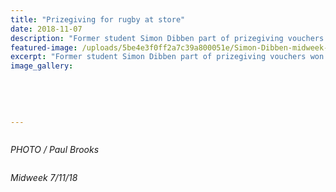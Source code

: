 ```yaml
---
title: "Prizegiving for rugby at store"
date: 2018-11-07
description: "Former student Simon Dibben part of prizegiving vouchers won in the Mitre 10 Heartland Competition..."
featured-image: /uploads/5be4e3f0ff2a7c39a800051e/Simon-Dibben-midweek-7-nov.PNG
excerpt: "Former student Simon Dibben part of prizegiving vouchers won in the Mitre 10 Heartland Competition."
image_gallery:
    
    
    
    
    
---
```


<p><img src="/uploads/5be4e388ff2a7c39a800051a/Simon-Dibben-midweek-names-7-nov.PNG" alt="" /></p>
<p><em>PHOTO / Paul Brooks</em></p>
<p><em><img src="/uploads/5be4e3b0ff2a7c39a800051c/Simon-Dibben-midweek-writeup-7-nov.PNG" alt="" /></em></p>
<p><em>Midweek 7/11/18</em></p>

